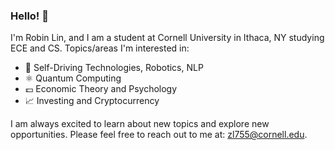 ### Hello! 👋

I'm Robin Lin, and I am a student at Cornell University in Ithaca, NY studying ECE and CS. Topics/areas I'm interested in:
- 🤖 Self-Driving Technologies, Robotics, NLP
- ⚛️ Quantum Computing
- 💷 Economic Theory and Psychology
- 📈 Investing and Cryptocurrency 

I am always excited to learn about new topics and explore new opportunities. Please feel free to reach out to me at: zl755@cornell.edu.

